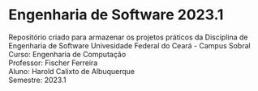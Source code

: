 # Engenharia de Software 2023.1
Repositório criado para armazenar os projetos práticos da Disciplina de Engenharia de Software
Univesidade Federal do Ceará - Campus Sobral  
Curso: Engenharia de Computação  
Professor: Fischer Ferreira  
Aluno: Harold Calixto de Albuquerque  
Semestre: 2023.1
